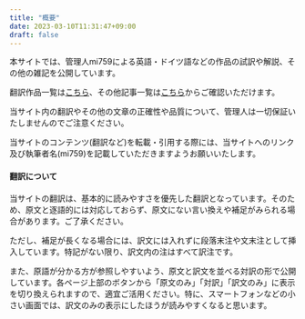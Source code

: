 ```yaml
---
title: "概要"
date: 2023-03-10T11:31:47+09:00
draft: false
---
```


本サイトでは、管理人mi759による英語・ドイツ語などの作品の試訳や解説、その他の雑記を公開しています。

翻訳作品一覧は[こちら](/translations/list)、その他記事一覧は[こちら](/posts)からご確認いただけます。

当サイト内の翻訳やその他の文章の正確性や品質について、管理人は一切保証いたしませんのでご注意ください。

当サイトのコンテンツ(翻訳など)を転載・引用する際には、当サイトへのリンク及び執筆者名(mi759)を記載していただきますようお願いいたします。

#### 翻訳について

当サイトの翻訳は、基本的に読みやすさを優先した翻訳となっています。そのため、原文と逐語的には対応しておらず、原文にない言い換えや補足がみられる場合があります。ご了承ください。

ただし、補足が長くなる場合には、訳文には入れずに段落末注や文末注として挿入しています。特記がない限り、訳文内の注はすべて訳注です。

また、原語が分かる方が参照しやすいよう、原文と訳文を並べる対訳の形で公開しています。各ページ上部のボタンから「原文のみ」「対訳」「訳文のみ」に表示を切り換えられますので、適宜ご活用ください。特に、スマートフォンなどの小さい画面では、訳文のみの表示にしたほうが読みやすくなると思います。
